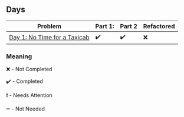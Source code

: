 ## Days

| Problem | Part 1: | Part 2 | Refactored |
| ------- | ------- | ------ | ---------- |
| [Day 1: No Time for a Taxicab](2016day1) | :heavy_check_mark: | :heavy_check_mark: | :x: |

### Meaning

:x: - Not Completed

:heavy_check_mark: - Completed

:heavy_exclamation_mark: - Needs Attention

:heavy_minus_sign: - Not Needed
